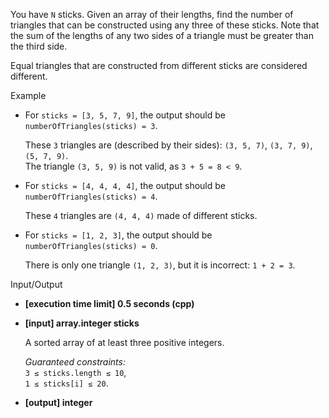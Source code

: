 
You have  `N`  sticks. Given an array of their lengths, find the number of triangles that can be constructed using any three of these sticks. Note that the sum of the lengths of any two sides of a triangle must be greater than the third side.

Equal triangles that are constructed from different sticks are considered different.

Example

-   For  `sticks = [3, 5, 7, 9]`, the output should be  
    `numberOfTriangles(sticks) = 3`.
    
    These  `3`  triangles are (described by their sides):  `(3, 5, 7)`,  `(3, 7, 9)`,  `(5, 7, 9)`.  
    The triangle  `(3, 5, 9)`  is not valid, as  `3 + 5 = 8 < 9`.
    
-   For  `sticks = [4, 4, 4, 4]`, the output should be  
    `numberOfTriangles(sticks) = 4`.
    
    These  `4`  triangles are  `(4, 4, 4)`  made of different sticks.
    
-   For  `sticks = [1, 2, 3]`, the output should be  
    `numberOfTriangles(sticks) = 0`.
    
    There is only one triangle  `(1, 2, 3)`, but it is incorrect:  `1 + 2 = 3`.
    

Input/Output

-   **[execution time limit] 0.5 seconds (cpp)**
    
-   **[input] array.integer sticks**
    
    A sorted array of at least three positive integers.
    
    _Guaranteed constraints:_  
    `3 ≤ sticks.length ≤ 10`,  
    `1 ≤ sticks[i] ≤ 20`.
    
-   **[output] integer**
